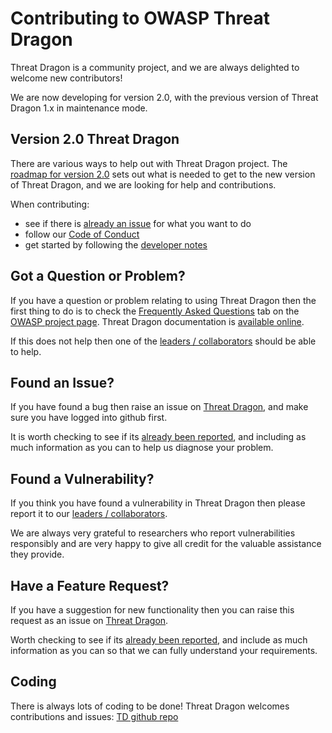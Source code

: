 # Contributing to OWASP Threat Dragon
Threat Dragon is a community project, and we are always delighted to welcome new contributors!

We are now developing for version 2.0, with the previous version of Threat Dragon 1.x in maintenance mode.

## Version 2.0 Threat Dragon
There are various ways to help out with Threat Dragon project.
The [roadmap for version 2.0](https://owasp.org/www-project-threat-dragon/#div-roadmap)
sets out what is needed to get to the new version of Threat Dragon, and we are looking for help and contributions.

When contributing:
* see if there is [already an issue](https://github.com/OWASP/threat-dragon/issues) for what you want to do
* follow our [Code of Conduct](CODE_OF_CONDUCT.md)
* get started by following the [developer notes](https://www.threatdragon.com/docs/development/local.html)

## Got a Question or Problem?
If you have a question or problem relating to using Threat Dragon then the first thing to do is to check the
[Frequently Asked Questions](https://owasp.org/www-project-threat-dragon/#div-faqs) tab
on the [OWASP project page](https://owasp.org/www-project-threat-dragon/).
Threat Dragon documentation is [available online](https://www.threatdragon.com/docs).

If this does not help then one of the
[leaders / collaborators](https://github.com/OWASP/www-project-threat-dragon/blob/master/leaders.md) should be able to help.

## Found an Issue?
If you have found a bug then raise an issue on
[Threat Dragon](https://github.com/OWASP/threat-dragon/issues/new?assignees=&labels=bug&template=bug_report.md&title=),
and make sure you have logged into github first.

It is worth checking to see if its [already been reported](https://github.com/OWASP/threat-dragon/issues),
and including as much information as you can to help us diagnose your problem.

## Found a Vulnerability?
If you think you have found a vulnerability in Threat Dragon then please report it to our
[leaders / collaborators](https://github.com/OWASP/www-project-threat-dragon/blob/master/leaders.md).

We are always very grateful to researchers who report vulnerabilities responsibly and are very happy
to give all credit for the valuable assistance they provide.

## Have a Feature Request?
If you have a suggestion for new functionality then you can raise this request as an issue on 
[Threat Dragon](https://github.com/OWASP/threat-dragon/issues/new/choose).

Worth checking to see if its [already been reported](https://github.com/OWASP/threat-dragon/issues),
and include as much information as you can so that we can fully understand your requirements.

## Coding
There is always lots of coding to be done! Threat Dragon welcomes contributions and issues:
[TD github repo](https://github.com/OWASP/threat-dragon/issues)
